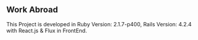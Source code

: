 ## Work Abroad

This Project is developed in Ruby Version: 2.1.7-p400, Rails Version: 4.2.4 with React.js & Flux in FrontEnd.